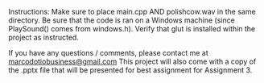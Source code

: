 Instructions:
Make sure to place main.cpp AND polishcow.wav in the same directory.
Be sure that the code is ran on a Windows machine (since PlaySound() comes from windows.h).
Verify that glut is installed within the project as instructed.

If you have any questions / comments, please contact me at marcodotiobusiness@gmail.com
This project will also come with a copy of the .pptx file that will be presented for best assignment for Assignment 3.